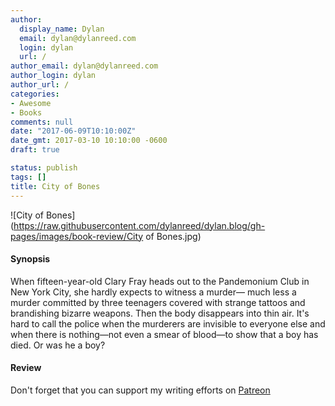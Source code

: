 ```yaml
---
author:
  display_name: Dylan
  email: dylan@dylanreed.com
  login: dylan
  url: /
author_email: dylan@dylanreed.com
author_login: dylan
author_url: /
categories:
- Awesome
- Books
comments: null
date: "2017-06-09T10:10:00Z"
date_gmt: 2017-03-10 10:10:00 -0600
draft: true

status: publish
tags: []
title: City of Bones
---
```

![City of Bones](https://raw.githubusercontent.com/dylanreed/dylan.blog/gh-pages/images/book-review/City of Bones.jpg)

<h4>Synopsis</h4>

When fifteen-year-old Clary Fray heads out to the Pandemonium Club in New York City, she hardly expects to witness a murder― much less a murder committed by three teenagers covered with strange tattoos and brandishing bizarre weapons. Then the body disappears into thin air. It's hard to call the police when the murderers are invisible to everyone else and when there is nothing―not even a smear of blood―to show that a boy has died. Or was he a boy?

<h4>Review</h4>


Don't forget that you can support my writing efforts on [Patreon](https://www.patreon.com/dylanreed)